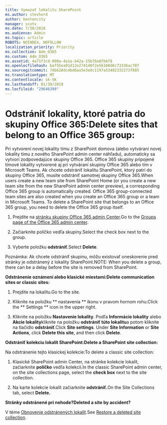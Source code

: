 ```yaml
---
title: Vymazať lokalitu SharePoint
ms.author: stevhord
author: bentoncity
manager: scotv
ms.date: 7/30/2018
ms.audience: Admin
ms.topic: article
ROBOTS: NOINDEX, NOFOLLOW
localization_priority: Priority
ms.collection: Adm_O365
ms.custom: Adm_O365
ms.assetid: 4a71f3cd-000a-4a1a-b42a-15b70a8fb6f8
ms.openlocfilehash: baf55ea91d12e274140f2e56160d6c73336ac707
ms.sourcegitcommit: 7db628dc4bd6aa5e3edc1197a53402332273f885
ms.translationtype: MT
ms.contentlocale: sk-SK
ms.lasthandoff: 01/30/2019
ms.locfileid: "29646398"
---
```

# <a name="delete-sites-that-belong-to-an-office-365-group"></a><span data-ttu-id="f0caa-102">Odstrániť lokality, ktoré patria do skupiny Office 365:</span><span class="sxs-lookup"><span data-stu-id="f0caa-102">Delete sites that belong to an Office 365 group:</span></span>

<span data-ttu-id="f0caa-p101">Pri vytvorení novej lokality tímu z SharePoint domova (alebo vytváraní novej lokality tímu z nového SharePoint admin center náhľadu), automaticky sa vytvorí zodpovedajúce skupiny Office 365. Office 365 skupiny pripojené tímové lokality vytvorené aj pri vytváraní skupiny Office 365 alebo tím v Microsoft Teams. Ak chcete odstrániť lokalitu SharePoint, ktorý patrí do skupiny Office 365, musíte odstrániť samotnej skupiny Office 365.</span><span class="sxs-lookup"><span data-stu-id="f0caa-p101">When users create a new team site from SharePoint Home (or you create a new team site from the new SharePoint admin center preview), a corresponding Office 365 group is automatically created. Office 365 group-connected team sites are also created when you create an Office 365 group or a team in Microsoft Teams. To delete a SharePoint site that belongs to an Office 365 group, you need to delete the Office 365 group itself.</span></span> 
  
1. <span data-ttu-id="f0caa-106">Prejdite na [stránku skupiny Office 365 admin Center](https://portal.office.com/adminportal/home#/groups).</span><span class="sxs-lookup"><span data-stu-id="f0caa-106">Go to the [Groups page of the Office 365 admin center](https://portal.office.com/adminportal/home#/groups).</span></span>
    
2. <span data-ttu-id="f0caa-107">Začiarknite políčko vedľa skupiny.</span><span class="sxs-lookup"><span data-stu-id="f0caa-107">Select the check box next to the group.</span></span>
    
3. <span data-ttu-id="f0caa-108">Vyberte položku **odstrániť**.</span><span class="sxs-lookup"><span data-stu-id="f0caa-108">Select **Delete**.</span></span>
    
<span data-ttu-id="f0caa-109">Poznámka: Ak chcete odstrániť skupinu, môžu existovať oneskorenie pred stránky je odstránený z lokality SharePoint.</span><span class="sxs-lookup"><span data-stu-id="f0caa-109">NOTE: When you delete a group, there can be a delay before the site is removed from SharePoint.</span></span>
  
<span data-ttu-id="f0caa-110">**Odstránenie oznámení alebo klasické miestami:**</span><span class="sxs-lookup"><span data-stu-id="f0caa-110">**Delete communication sites or classic sites:**</span></span>

1. <span data-ttu-id="f0caa-111">Prejdite na lokalitu.</span><span class="sxs-lookup"><span data-stu-id="f0caa-111">Go to the site.</span></span>
  
2. <span data-ttu-id="f0caa-112">Kliknite na položku \*\* nastavenia \*\* ikonu v pravom hornom rohu.</span><span class="sxs-lookup"><span data-stu-id="f0caa-112">Click the \*\* Settings \*\* icon in the upper right.</span></span> 
  
3. <span data-ttu-id="f0caa-p102">Kliknite na položku **Nastavenie lokality**. Podľa **Informácie lokality** alebo **Akcie lokality**kliknite na položku **odstrániť túto lokalitu**a potom kliknite na tlačidlo **odstrániť**.</span><span class="sxs-lookup"><span data-stu-id="f0caa-p102">Click **Site settings**. Under **Site Information** or **Site Actions**, click **Delete this site**, and then click **Delete**.</span></span>
  
<span data-ttu-id="f0caa-115">**Odstrániť kolekciu lokalít SharePoint:**</span><span class="sxs-lookup"><span data-stu-id="f0caa-115">**Delete a SharePoint site collection:**</span></span>

<span data-ttu-id="f0caa-116">Na odstránenie tejto klasickej kolekcie:</span><span class="sxs-lookup"><span data-stu-id="f0caa-116">To delete a classic site collection:</span></span>
  
1. <span data-ttu-id="f0caa-117">Klasické SharePoint admin Center, na stránke kolekcie lokalít, začiarknite **políčko** vedľa kolekcii.</span><span class="sxs-lookup"><span data-stu-id="f0caa-117">In the classic SharePoint admin center, on the site collections page, select the **check box** next to the site collection.</span></span> 
    
2. <span data-ttu-id="f0caa-118">Na karte kolekcie lokalít začiarknite **odstrániť.**</span><span class="sxs-lookup"><span data-stu-id="f0caa-118">On the Site Collections tab, select **Delete.**</span></span>
    
<span data-ttu-id="f0caa-119">**Stránky odstránené pri nehode?**</span><span class="sxs-lookup"><span data-stu-id="f0caa-119">**Deleted a site by accident?**</span></span>

<span data-ttu-id="f0caa-120">V téme [Obnovenie odstránených lokalít](https://go.microsoft.com/fwlink/?linkid=867660).</span><span class="sxs-lookup"><span data-stu-id="f0caa-120">See [Restore a deleted site collection](https://go.microsoft.com/fwlink/?linkid=867660).</span></span>
  

